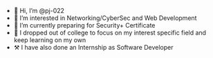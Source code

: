 - 👋 Hi, I’m @pj-022
- 👀 I’m interested in Networking/CyberSec and Web Development
- 🌱 I’m currently preparing for Security+ Certificate
- 💞️ I dropped out of college to focus on my interest specific field and keep learning on my own
- ⚒️ I have also done an Internship as Software Developer

<!---
pj-022/pj-022 is a ✨ special ✨ repository because its `README.md` (this file) appears on your GitHub profile.
You can click the Preview link to take a look at your changes.
--->
